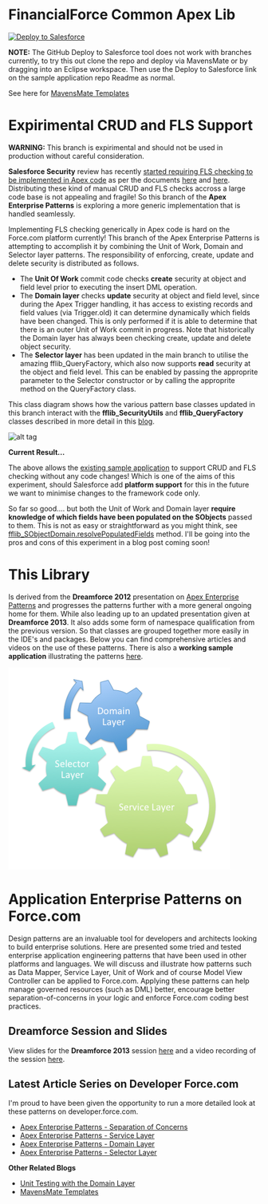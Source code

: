 FinancialForce Common Apex Lib
==============================

<a href="https://githubsfdeploy.herokuapp.com">
  <img alt="Deploy to Salesforce"
       src="https://raw.githubusercontent.com/afawcett/githubsfdeploy/master/src/main/webapp/resources/img/deploy.png">
</a>

**NOTE:** The GitHub Deploy to Salesforce tool does not work with branches currently, to try this out clone the repo and deploy via MavensMate or by dragging into an Eclipse workspace. Then use the Deploy to Salesforce link on the sample application repo Readme as normal.

See here for [MavensMate Templates](http://andyinthecloud.com/2014/05/23/mavensmate-templates-and-apex-enterprise-patterns/)

Expirimental CRUD and FLS Support
=================================

**WARNING:** This branch is expirimental and should not be used in production without careful consideration. 

**Salesforce Security** review has recently [started requiring FLS checking to be implemented in Apex code](https://developer.salesforce.com/forums/?id=906F00000009JFXIA2) as per the documents [here](https://developer.salesforce.com/page/Enforcing_CRUD_and_FLS) and [here](https://developer.salesforce.com/page/Testing_CRUD_and_FLS_Enforcement). Distributing these kind of manual CRUD and FLS checks accross a large code base is not appealing and fragile! So this branch of the **Apex Enterprise Patterns** is exploring a more generic implementation that is handled seamlessly. 

Implementing FLS checking generically in Apex code is hard on the Force.com platform currently! This branch of the Apex Enterprise Patterns is attempting to accomplish it by combining the Unit of Work, Domain and Selector layer patterns. The responsibility of enforcing, create, update and delete security is distributed as follows. 

- The **Unit Of Work** commit code checks **create** security at object and field level prior to executing the insert DML operation. 
- The **Domain layer** checks **update** security at object and field level, since during the Apex Trigger handling, it has access to existing records and field values (via Trigger.old) it can determine dynamically which fields have been changed. This is only performed if it is able to determine that there is an outer Unit of Work commit in progress. Note that historically the Domain layer has always been checking create, update and delete object security.
- The **Selector layer** has been updated in the main branch to utilise the amazing fflib_QueryFactory, which also now supports **read** security at the object and field level. This can be enabled by passing the approprite parameter to the Selector constructor or by calling the approprite method on the QueryFactory class.

This class diagram shows how the various pattern base classes updated in this branch interact with the **fflib_SecurityUtils** and **fflib_QueryFactory** classes described in more detail in this [blog](http://andyinthecloud.com/2014/06/28/financialforce-apex-common-updates/).

![alt tag](https://andrewfawcett.files.wordpress.com/2014/06/flspocclassdiagram.png)

**Current Result...**

The above allows the [existing sample application](https://github.com/financialforcedev/fflib-apex-common-samplecode) to support CRUD and FLS checking without any code changes! Which is one of the aims of this experiment, should Salesforce add **platform support** for this in the future we want to minimise changes to the framework code only.

So far so good.... but both the Unit of Work and Domain layer **require knowledge of which fields have been populated on the SObjects** passed to them. This is not as easy or straightforward as you might think, see [fflib_SObjectDomain.resolvePopulatedFields](https://github.com/financialforcedev/fflib-apex-common/blob/fls-support-experiment/fflib/src/classes/fflib_SObjectDomain.cls#L258) method. I'll be going into the pros and cons of this experiment in a blog post coming soon!

This Library
============

Is derived from the **Dreamforce 2012** presentation on [Apex Enterprise Patterns](https://github.com/financialforcedev/df12-apex-enterprise-patterns) and progresses the patterns further with a more general ongoing home for them. While also leading up to an updated presentation given at **Dreamforce 2013**. It also adds some form of namespace qualification from the previous version. So that classes are grouped together more easily in the IDE's and packages. Below you can find comprehensive articles and videos on the use of these patterns. There is also a **working sample application** illustrating the patterns [here](https://github.com/financialforcedev/fflib-apex-common-samplecode).

![Alt text](/images/patternsturning.png "Optional title")

Application Enterprise Patterns on Force.com
============================================

Design patterns are an invaluable tool for developers and architects looking to build enterprise solutions. Here are presented some tried and tested enterprise application engineering patterns that have been used in other platforms and languages. We will discuss and illustrate how patterns such as Data Mapper, Service Layer, Unit of Work and of course Model View Controller can be applied to Force.com. Applying these patterns can help manage governed resources (such as DML) better, encourage better separation-of-concerns in your logic and enforce Force.com coding best practices.

Dreamforce Session and Slides
-----------------------------

View slides for the  **Dreamforce 2013** session [here](https://docs.google.com/file/d/0B6brfGow3cD8RVVYc1dCX2s0S1E/edit) and a video recording of the session [here](http://www.youtube.com/watch?v=qlq46AEAlLI).

Latest Article Series on Developer Force.com
--------------------------------------------

I'm proud to have been given the opportunity to run a more detailed look at these patterns on developer.force.com. 

- [Apex Enterprise Patterns - Separation of Concerns](http://wiki.developerforce.com/page/Apex_Enterprise_Patterns_-_Separation_of_Concerns)
- [Apex Enterprise Patterns - Service Layer](http://wiki.developerforce.com/page/Apex_Enterprise_Patterns_-_Service_Layer)
- [Apex Enterprise Patterns - Domain Layer](http://wiki.developerforce.com/page/Apex_Enterprise_Patterns_-_Domain_Layer)
- [Apex Enterprise Patterns - Selector Layer](https://github.com/financialforcedev/df12-apex-enterprise-patterns#data-mapper-selector)

**Other Related Blogs**

- [Unit Testing with the Domain Layer](http://andyinthecloud.com/2014/03/23/unit-testing-with-the-domain-layer/)
- [MavensMate Templates](http://andyinthecloud.com/2014/05/23/mavensmate-templates-and-apex-enterprise-patterns/)

